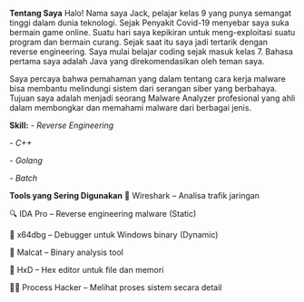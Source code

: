 **Tentang Saya**
Halo! Nama saya Jack, pelajar kelas 9 yang punya semangat tinggi dalam dunia teknologi. Sejak Penyakit Covid-19 menyebar saya suka bermain game online. Suatu hari saya kepikiran untuk meng-exploitasi suatu program dan bermain curang. Sejak saat itu saya jadi tertarik dengan reverse engineering. Saya mulai belajar coding sejak masuk kelas 7. Bahasa pertama saya adalah Java yang direkomendasikan oleh teman saya.

Saya percaya bahwa pemahaman yang dalam tentang cara kerja malware bisa membantu melindungi sistem dari serangan siber yang berbahaya. Tujuan saya adalah menjadi seorang Malware Analyzer profesional yang ahli dalam membongkar dan memahami malware dari berbagai jenis.

**Skill:**
*- Reverse Engineering*

*- C++*

*- Golang*

*- Batch*

**Tools yang Sering Digunakan**
🧪 Wireshark – Analisa trafik jaringan

🔍 IDA Pro – Reverse engineering malware (Static)

🧠 x64dbg – Debugger untuk Windows binary (Dynamic)

🧬 Malcat – Binary analysis tool

🧱 HxD – Hex editor untuk file dan memori

🕵️‍♂️ Process Hacker – Melihat proses sistem secara detail

